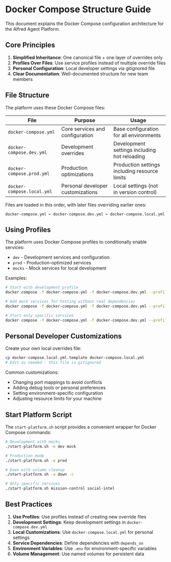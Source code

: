 # Docker Compose Structure Guide

This document explains the Docker Compose configuration architecture for the Alfred Agent Platform.

## Core Principles

1. **Simplified Inheritance**: One canonical file + one layer of overrides only
2. **Profiles Over Files**: Use service profiles instead of multiple override files
3. **Personal Configuration**: Local developer settings via gitignored file
4. **Clear Documentation**: Well-documented structure for new team members

## File Structure

The platform uses these Docker Compose files:

| File | Purpose | Usage |
|------|---------|-------|
| `docker-compose.yml` | Core services and configuration | Base configuration for all environments |
| `docker-compose.dev.yml` | Development overrides | Development settings including hot reloading |
| `docker-compose.prod.yml` | Production optimizations | Production settings including resource limits |
| `docker-compose.local.yml` | Personal developer customizations | Local settings (not in version control) |

Files are loaded in this order, with later files overriding earlier ones:
```
docker-compose.yml ← docker-compose.dev.yml ← docker-compose.local.yml
```

## Using Profiles

The platform uses Docker Compose profiles to conditionally enable services:

- `dev` - Development services and configuration
- `prod` - Production-optimized services
- `mocks` - Mock services for local development

Examples:

```bash
# Start with development profile
docker compose -f docker-compose.yml -f docker-compose.dev.yml --profile dev up -d

# Add mock services for testing without real dependencies
docker compose -f docker-compose.yml -f docker-compose.dev.yml --profile dev --profile mocks up -d

# Start only specific services
docker compose -f docker-compose.yml -f docker-compose.dev.yml --profile dev up -d mission-control social-intel
```

## Personal Developer Customizations

Create your own local overrides file:

```bash
cp docker-compose.local.yml.template docker-compose.local.yml
# Edit as needed - this file is gitignored
```

Common customizations:
- Changing port mappings to avoid conflicts
- Adding debug tools or personal preferences
- Setting environment-specific configuration
- Adjusting resource limits for your machine

## Start Platform Script

The `start-platform.sh` script provides a convenient wrapper for Docker Compose commands:

```bash
# Development with mocks
./start-platform.sh -e dev mock

# Production mode
./start-platform.sh -e prod

# Down with volume cleanup
./start-platform.sh -a down -c

# Only specific services
./start-platform.sh mission-control social-intel
```

## Best Practices

1. **Use Profiles**: Use profiles instead of creating new override files
2. **Development Settings**: Keep development settings in `docker-compose.dev.yml`
3. **Local Customizations**: Use `docker-compose.local.yml` for personal settings
4. **Service Dependencies**: Define dependencies with `depends_on`
5. **Environment Variables**: Use `.env` for environment-specific variables
6. **Volume Management**: Use named volumes for persistent data
